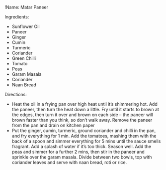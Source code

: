 !Name: Matar Paneer

Ingredients:
- Sunflower Oil
- Paneer
- Ginger
- Cumin
- Turmeric
- Coriander
- Green Chilli
- Tomato
- Peas
- Garam Masala
- Coriander
- Naan Bread

Directions:
- Heat the oil in a frying pan over high heat until it’s shimmering hot. Add the paneer, then turn the heat down a little. Fry until it starts to brown at the edges, then turn it over and brown on each side – the paneer will brown faster than you think, so don’t walk away. Remove the paneer from the pan and drain on kitchen paper
- Put the ginger, cumin, turmeric, ground coriander and chilli in the pan, and fry everything for 1 min. Add the tomatoes, mashing them with the back of a spoon and simmer everything for 5 mins until the sauce smells fragrant. Add a splash of water if it’s too thick. Season well. Add the peas and simmer for a further 2 mins, then stir in the paneer and sprinkle over the garam masala. Divide between two bowls, top with coriander leaves and serve with naan bread, roti or rice.
